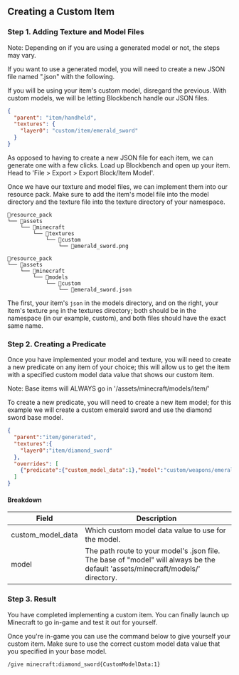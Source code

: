 ## Creating a Custom Item

### Step 1. Adding Texture and Model Files

Note: Depending on if you are using a generated model or not, the steps may vary.

If you want to use a generated model, you will need to create a new JSON file named "<item>.json" with the following.

If you will be using your item's custom model, disregard the previous. With custom models, we will be letting Blockbench handle our JSON files.

```json
{
  "parent": "item/handheld",
  "textures": {
    "layer0": "custom/item/emerald_sword"
  }
}
```

As opposed to having to create a new JSON file for each item, we can generate one with a few clicks. Load up Blockbench and open up your item. Head to 'File > Export > Export Block/Item Model'.

Once we have our texture and model files, we can implement them into our resource pack. Make sure to add the item's model file into the model directory and the texture file into the texture directory of your namespace.

```
📁resource_pack
└── 📁assets
    └── 📁minecraft
        └── 📁textures
            └── 📁custom
                └── 📑emerald_sword.png
```

```
📁resource_pack
└── 📁assets
    └── 📁minecraft
        └── 📁models
            └── 📁custom
                └── 📑emerald_sword.json
```

The first, your item's `json` in the models directory, and on the right, your item's texture `png` in the textures directory; both should be in the namespace (in our example, custom), and both files should have the exact same name.

### Step 2. Creating a Predicate

Once you have implemented your model and texture, you will need to create a new predicate on any item of your choice; this will allow us to get the item with a specified custom model data value that shows our custom item.

Note: Base items will ALWAYS go in '/assets/minecraft/models/item/'

To create a new predicate, you will need to create a new item model; for this example we will create a custom emerald sword and use the diamond sword base model.

```json
{
  "parent":"item/generated",
  "textures":{
    "layer0":"item/diamond_sword"
  },
  "overrides": [
    {"predicate":{"custom_model_data":1},"model":"custom/weapons/emerald_sword"}
  ]
}
```

#### Breakdown

| Field | Description |
|-------|-------------|
| custom_model_data | Which custom model data value to use for the model. |
| model | The path route to your model's .json file. The base of "model" will always be the default 'assets/minecraft/models/' directory. |

### Step 3. Result

You have completed implementing a custom item. You can finally launch up Minecraft to go in-game and test it out for yourself.

Once you're in-game you can use the command below to give yourself your custom item. Make sure to use the correct custom model data value that you specified in your base model.

`/give minecraft:diamond_sword{CustomModelData:1}`
